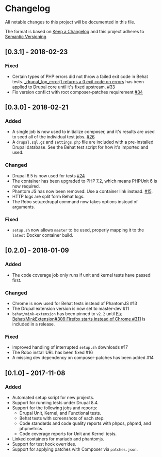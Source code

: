 # Changelog
All notable changes to this project will be documented in this file.

The format is based on [Keep a Changelog](http://keepachangelog.com/en/1.0.0/)
and this project adheres to [Semantic Versioning](http://semver.org/spec/v2.0.0.html).

## [0.3.1] - 2018-02-23

### Fixed

* Certain types of PHP errors did not throw a failed exit code in Behat tests.
  [_drupal_log_error() returns a 0 exit code on errors](https://www.drupal.org/project/drupal/issues/2927012)
  has been applied to Drupal core until it's fixed upstream. [#33](https://github.com/deviantintegral/drupal_tests/pull/33)
* Fix version conflict with root composer-patches requirement [#34](https://github.com/deviantintegral/drupal_tests/pull/34)

## [0.3.0] - 2018-02-21

### Added

* A single job is now used to initialize composer, and it's results are used to
  seed all of the individual test jobs.
  [#26](https://github.com/deviantintegral/drupal_tests/pull/26/files)
* A `drupal.sql.gz` and `settings.php` file are included with a pre-installed
  Drupal database. See the Behat test script for how it's imported and used.

### Changed

* Drupal 8.5 is now used for tests [#24](https://github.com/deviantintegral/drupal_tests/pull/24)
* The container has been upgraded to PHP 7.2, which means PHPUnit 6 is now
  required.
* Phantom JS has now been removed. Use a container link instead. [#15](https://github.com/deviantintegral/drupal_tests/issues/15).
* HTTP logs are split form Behat logs.
* The Robo setup:drupal command now takes options instead of arguments.

### Fixed

* `setup.sh` now allows `master` to be used, properly mapping it to the
  `latest` Docker container build.

## [0.2.0] - 2018-01-09

### Added

* The code coverage job only runs if unit and kernel tests have passed first.

### Changed

* Chrome is now used for Behat tests instead of PhantomJS #13
* The Drupal extension version is now set to master-dev #11
* `behat/mink-extension` has been pinned to `v2.2` until
  [Fix Behat/MinkExtension#309 Firefox starts instead of Chrome #311](https://github.com/Behat/MinkExtension/pull/311)
  is included in a release.

### Fixed

* Improved handling of interrupted `setup.sh` downloads #17
* The Robo install URL has been fixed #16
* A missing dev dependency on composer-patches has been added #14

## [0.1.0] - 2017-11-08

### Added

* Automated setup script for new projects.
* Support for running tests under Drupal 8.4.
* Support for the following jobs and reports:
  * Drupal Unit, Kernel, and Functional tests.
  * Behat tests with screenshots of each step.
  * Code standards and code quality reports with phpcs, phpmd, and phpmetrics.
  * Code coverage reports for Unit and Kernel tests.
* Linked containers for mariadb and phantomjs.
* Support for test hook overrides.
* Support for applying patches with Composer via `patches.json`.

